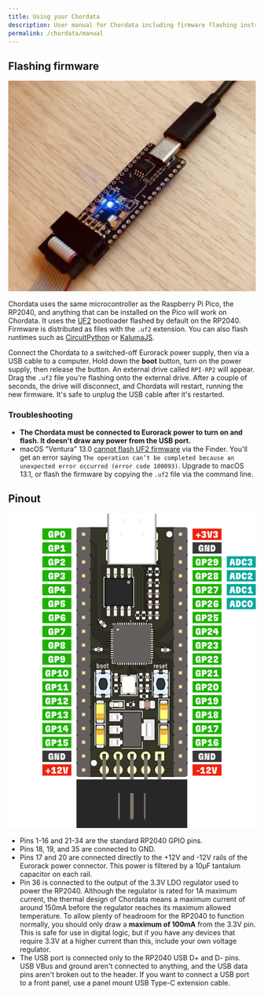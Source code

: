 ```yaml
---
title: Using your Chordata
description: User manual for Chordata including firmware flashing instructions and pinout.
permalink: /chordata/manual
---
```


## Flashing firmware

![A Chordata connected to both Eurorack power and USB](/eurorack/accessories/chordata/docs/media/09-flashing.jpeg)

Chordata uses the same microcontroller as the Raspberry Pi Pico, the RP2040, and anything that can be installed on the Pico will work on Chordata. It uses the [UF2](https://github.com/microsoft/uf2) bootloader flashed by default on the RP2040. Firmware is distributed as files with the `.uf2` extension. You can also flash runtimes such as [CircuitPython](https://circuitpython.org/) or [KalumaJS](https://kalumajs.org/).

Connect the Chordata to a switched-off Eurorack power supply, then via a USB cable to a computer. Hold down the **boot** button, turn on the power supply, then release the button. An external drive called `RPI-RP2` will appear. Drag the `.uf2` file you're flashing onto the external drive. After a couple of seconds, the drive will disconnect, and Chordata will restart, running the new firmware. It's safe to unplug the USB cable after it's restarted.

### Troubleshooting

 - **The Chordata must be connected to Eurorack power to turn on and flash. It doesn't draw any power from the USB port.**
 - macOS "Ventura" 13.0 [cannot flash UF2 firmware](https://www.raspberrypi.com/news/the-ventura-problem/) via the Finder. You'll get an error saying `The operation can’t be completed because an unexpected error occurred (error code 100093)`. Upgrade to macOS 13.1, or flash the firmware by copying the `.uf2` file via the command line.

## Pinout

![Chordata pinout](/eurorack/accessories/chordata/docs/media/pinout.svg)

- Pins 1-16 and 21-34 are the standard RP2040 GPIO pins.
- Pins 18, 19, and 35 are connected to GND.
- Pins 17 and 20 are connected directly to the +12V and -12V rails of the Eurorack power connector. This power is filtered by a 10μF tantalum capacitor on each rail.
- Pin 36 is connected to the output of the 3.3V LDO regulator used to power the RP2040. Although the regulator is rated for 1A maximum current, the thermal design of Chordata means a maximum current of around 150mA before the regulator reaches its maximum allowed temperature. To allow plenty of headroom for the RP2040 to function normally, you should only draw a **maximum of 100mA** from the 3.3V pin. This is safe for use in digital logic, but if you have any devices that require 3.3V at a higher current than this, include your own voltage regulator.
- The USB port is connected only to the RP2040 USB D+ and D- pins. USB VBus and ground aren't connected to anything, and the USB data pins aren't broken out to the header. If you want to connect a USB port to a front panel, use a panel mount USB Type-C extension cable.
